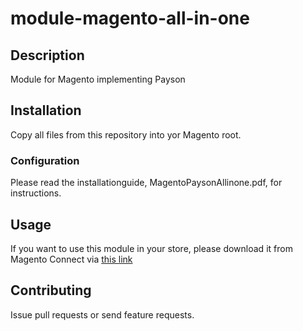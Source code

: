# module-magento-all-in-one

## Description

Module for Magento implementing Payson

## Installation

Copy all files from this repository into yor Magento root. 

### Configuration
Please read the installationguide, MagentoPaysonAllinone.pdf, for instructions.

## Usage

If you want to use this module in your store, please download it from Magento Connect via [this link](http://www.magentocommerce.com/magento-connect/catalog/product/view/id/16432/s/payson-2617/)

## Contributing

Issue pull requests or send feature requests.
